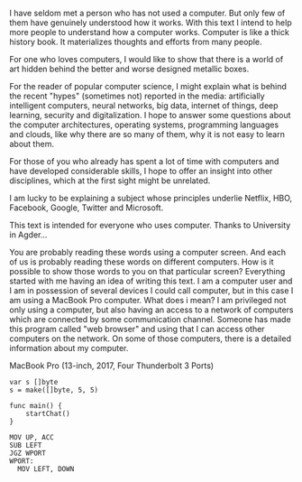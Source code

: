 I have seldom met a person who has not used a computer. But only few of them have genuinely understood how it works. With this text I intend to help more people to understand how a computer works. Computer is like a thick history book. It materializes thoughts and efforts from many people.

For one who loves computers, I would like to show that there is a world of art hidden behind the better and worse designed metallic boxes.

For the reader of popular computer science, I might explain what is behind the recent "hypes" (sometimes not) reported in the media: artificially intelligent computers, neural networks, big data, internet of things, deep learning, security and digitalization. I hope to answer some questions about the computer architectures, operating systems, programming languages and clouds, like why there are so many of them, why it is not easy to learn about them.

For those of you who already has spent a lot of time with computers and have developed considerable skills, I hope to offer an insight into other disciplines, which at the first sight might be unrelated.

I am lucky to be explaining a subject whose principles underlie Netflix, HBO, Facebook, Google, Twitter and Microsoft.

This text is intended for everyone who uses computer.
Thanks to University in Agder...

You are probably reading these words using a computer screen. And each of us is probably reading these words on different computers. How is it possible to show those words to you on that particular screen?
Everything started with me having an idea of writing this text. I am a computer user and I am in possession of several devices I could call computer, but in this case I am using a MacBook Pro computer. What does i mean? I am privileged not only using a computer, but also having an access to a network of computers which are connected by some communication channel. Someone has made this program called "web browser" and using that I can access other computers on the network. On some of those computers, there is a detailed information about my computer.

MacBook Pro (13-inch, 2017, Four Thunderbolt 3 Ports)



```golang
var s []byte
s = make([]byte, 5, 5)

func main() {
    startChat()
}
```

```assembly
MOV UP, ACC
SUB LEFT
JGZ WPORT
WPORT:
  MOV LEFT, DOWN
```
